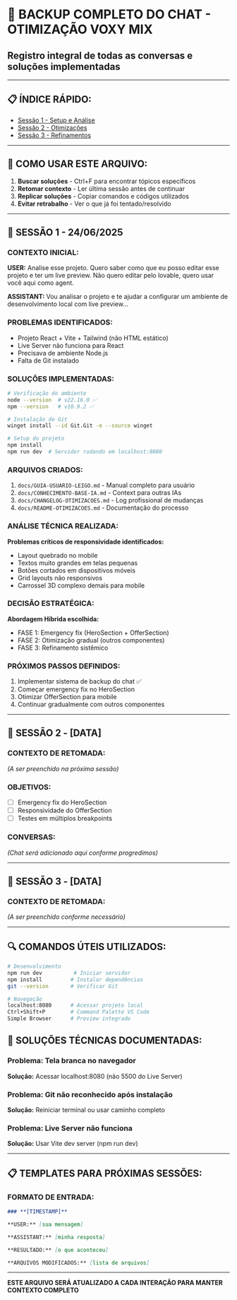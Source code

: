 # 💬 BACKUP COMPLETO DO CHAT - OTIMIZAÇÃO VOXY MIX

## Registro integral de todas as conversas e soluções implementadas

---

## 📋 **ÍNDICE RÁPIDO:**

- [Sessão 1 - Setup e Análise](#sessao-1---24062025)
- [Sessão 2 - Otimizações](#sessao-2---tbd)
- [Sessão 3 - Refinamentos](#sessao-3---tbd)

---

## 🎯 **COMO USAR ESTE ARQUIVO:**

1. **Buscar soluções** - Ctrl+F para encontrar tópicos específicos
2. **Retomar contexto** - Ler última sessão antes de continuar
3. **Replicar soluções** - Copiar comandos e códigos utilizados
4. **Evitar retrabalho** - Ver o que já foi tentado/resolvido

---

## 📅 **SESSÃO 1 - 24/06/2025**

### **CONTEXTO INICIAL:**

**USER:** Analise esse projeto. Quero saber como que eu posso editar esse projeto e ter um live preview. Não quero editar pelo lovable, quero usar você aqui como agent.

**ASSISTANT:** Vou analisar o projeto e te ajudar a configurar um ambiente de desenvolvimento local com live preview...

### **PROBLEMAS IDENTIFICADOS:**

- Projeto React + Vite + Tailwind (não HTML estático)
- Live Server não funciona para React
- Precisava de ambiente Node.js
- Falta de Git instalado

### **SOLUÇÕES IMPLEMENTADAS:**

```bash
# Verificação do ambiente
node --version  # v22.16.0 ✅
npm --version   # v10.9.2 ✅

# Instalação do Git
winget install --id Git.Git -e --source winget

# Setup do projeto
npm install
npm run dev  # Servidor rodando em localhost:8080
```

### **ARQUIVOS CRIADOS:**

1. `docs/GUIA-USUARIO-LEIGO.md` - Manual completo para usuário
2. `docs/CONHECIMENTO-BASE-IA.md` - Context para outras IAs
3. `docs/CHANGELOG-OTIMIZACOES.md` - Log profissional de mudanças
4. `docs/README-OTIMIZACOES.md` - Documentação do processo

### **ANÁLISE TÉCNICA REALIZADA:**

**Problemas críticos de responsividade identificados:**

- Layout quebrado no mobile
- Textos muito grandes em telas pequenas
- Botões cortados em dispositivos móveis
- Grid layouts não responsivos
- Carrossel 3D complexo demais para mobile

### **DECISÃO ESTRATÉGICA:**

**Abordagem Híbrida escolhida:**

- FASE 1: Emergency fix (HeroSection + OfferSection)
- FASE 2: Otimização gradual (outros componentes)
- FASE 3: Refinamento sistêmico

### **PRÓXIMOS PASSOS DEFINIDOS:**

1. Implementar sistema de backup do chat ✅
2. Começar emergency fix no HeroSection
3. Otimizar OfferSection para mobile
4. Continuar gradualmente com outros componentes

---

## 📅 **SESSÃO 2 - [DATA]**

### **CONTEXTO DE RETOMADA:**

_(A ser preenchido na próxima sessão)_

### **OBJETIVOS:**

- [ ] Emergency fix do HeroSection
- [ ] Responsividade do OfferSection
- [ ] Testes em múltiplos breakpoints

### **CONVERSAS:**

_(Chat será adicionado aqui conforme progredimos)_

---

## 📅 **SESSÃO 3 - [DATA]**

### **CONTEXTO DE RETOMADA:**

_(A ser preenchido conforme necessário)_

---

## 🔍 **COMANDOS ÚTEIS UTILIZADOS:**

```bash
# Desenvolvimento
npm run dev          # Iniciar servidor
npm install         # Instalar dependências
git --version       # Verificar Git

# Navegação
localhost:8080      # Acessar projeto local
Ctrl+Shift+P        # Command Palette VS Code
Simple Browser      # Preview integrado
```

## 🎯 **SOLUÇÕES TÉCNICAS DOCUMENTADAS:**

### **Problema: Tela branca no navegador**

**Solução:** Acessar localhost:8080 (não 5500 do Live Server)

### **Problema: Git não reconhecido após instalação**

**Solução:** Reiniciar terminal ou usar caminho completo

### **Problema: Live Server não funciona**

**Solução:** Usar Vite dev server (npm run dev)

---

## 📋 **TEMPLATES PARA PRÓXIMAS SESSÕES:**

### **FORMATO DE ENTRADA:**

```markdown
### **[TIMESTAMP]**

**USER:** [sua mensagem]

**ASSISTANT:** [minha resposta]

**RESULTADO:** [o que aconteceu]

**ARQUIVOS MODIFICADOS:** [lista de arquivos]
```

---

**ESTE ARQUIVO SERÁ ATUALIZADO A CADA INTERAÇÃO PARA MANTER CONTEXTO COMPLETO**
